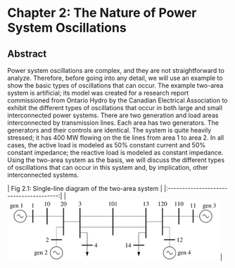 # Chapter 2: The Nature of Power System Oscillations
## Abstract
Power system oscillations are complex, and they are not straightforward to analyze. Therefore, before going into any detail, we will use an example to show the basic types of oscillations that can occur. The example two-area system is artificial; its model was created for a research report commissioned from Ontario Hydro by the Canadian Electrical Association to exhibit the different types of oscillations that occur in both large and small interconnected power systems. There are two generation and load areas interconnected by transmission lines. Each area has two generators. The generators and their controls are identical. The system is quite heavily stressed; it has 400 MW flowing on the tie lines from area 1 to area 2. In all cases, the active load is modeled as 50% constant current and 50% constant impedance; the reactive load is modeled as constant impedance. Using the two-area system as the basis, we will discuss the different types of oscillations that can occur in this system and, by implication, other interconnected systems.

<div style="display: flex; justify-content: center;" width="100%">
  <div>
    | Fig 2.1: Single-line diagram of the two-area system |
    |:---------------------------------------:|
    | <img src="../figures/fig_2p1.png" alt="Single-line diagram" width=480px margin="auto" /> |
  </div>
</div>

[comment]: <> (eof)
